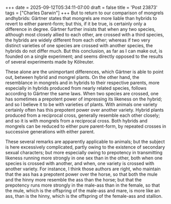 +++
date = 2025-09-12T05:34:11-07:00
draft = false
title = 'Post 23873'
tags = ["Charles Darwin"]
+++
But to return to our comparison of mongrels andhybrids: Gärtner states that mongrels are more liable than hybrids to revert to either parent-form; but this, if it be true, is certainly only a difference in degree. Gärtner further insists that when any two species, although most closely allied to each other, are crossed with a third species, the hybrids are widely different from each other; whereas if two very distinct varieties of one species are crossed with another species, the hybrids do not differ much. But this conclusion, as far as I can make out, is founded on a single experiment; and seems directly opposed to the results of several experiments made by Kölreuter.

These alone are the unimportant differences, which Gärtner is able to point out, between hybrid and mongrel plants. On the other hand, the resemblance in mongrels and in hybrids to their respective parents, more especially in hybrids produced from nearly related species, follows according to Gärtner the same laws. When two species are crossed, one has sometimes a prepotent power of impressing its likeness on the hybrid; and so I believe it to be with varieties of plants. With animals one variety certainly often has this prepotent power over another variety. Hybrid plants produced from a reciprocal cross, generally resemble each other closely; and so it is with mongrels from a reciprocal cross. Both hybrids and mongrels can be reduced to either pure parent-form, by repeated crosses in successive generations with either parent.

These several remarks are apparently applicable to animals; but the subject is here excessively complicated, partly owing to the existence of secondary sexual characters; but more especially owing to prepotency in transmitting likeness running more strongly in one sex than in the other, both when one species is crossed with another, and when, one variety is crossed with another variety. For instance, I think those authors are right, who maintain that the ass has a prepotent power over the horse, so that both the mule and the hinny more resemble the ass than the horse; but that the prepotency runs more strongly in the male-ass than in the female, so that the mule, which is the offspring of the male-ass and mare, is more like an ass, than is the hinny, which is the offspring of the female-ass and stallion.
